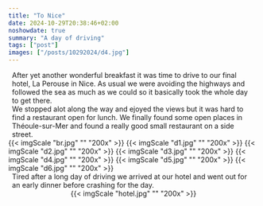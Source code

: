 ```yaml
---
title: "To Nice"
date: 2024-10-29T20:38:46+02:00
noshowdate: true
summary: "A day of driving"
tags: ["post"]
images: ["/posts/10292024/d4.jpg"]
---
```





<div style="display:flex; justify-content: center">
<div style="flex-basis: 97%">
After yet another wonderful breakfast it was time to drive to our final hotel, La Perouse in Nice. As usual we were avoiding the highways and followed the sea as much as we could so it basically took the whole day to get there.<br>
We stopped alot along the way and ejoyed the views but it was hard to find a restaurant open for lunch. We finally found some open places in Théoule-sur-Mer and found a really good small restaurant on a side street. 
</div>
</div>

<div style="display:flex; justify-content: center; flex-wrap: wrap">
{{< imgScale "br.jpg" "" "200x" >}}
{{< imgScale "d1.jpg" "" "200x" >}}
{{< imgScale "d2.jpg" "" "200x" >}}
{{< imgScale "d3.jpg" "" "200x" >}}
{{< imgScale "d4.jpg" "" "200x" >}}
{{< imgScale "d5.jpg" "" "200x" >}}
{{< imgScale "d6.jpg" "" "200x" >}}
</div>


<div style="display:flex; justify-content: center">
<div style="flex-basis: 97%">
Tired after a long day of driving we arrived at our hotel and went out for an early dinner before crashing for the day. 
</div>
</div>
<div style="display:flex; justify-content: center; flex-wrap: wrap">
{{< imgScale "hotel.jpg" "" "200x" >}}


</div>
